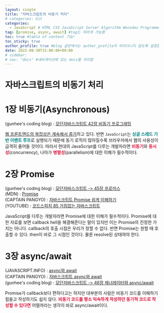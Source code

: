 ```yaml
---
layout: single
title: "자바스크립트의 비동기 처리"
# categories: Git
categories:
  - JavaScript # HTML CSS JavaScript Server Algorithm Wecodes Programmers CS Github Blog
tag: [promise, async, await] #tag는 여러개 가능함
toc: true #table of content 기능!
toc_sticky: true
author_profile: true #blog 글안에서는 author_profile이 따라다니지 않도록 설정함
date: 2022-08-30T15:00:00+09:00
# sidebar:
# nav: "docs" #네비게이션에 있는 docs를 의미함
---
```

<style>
.crimson {
  color: crimson;
  font-weight: bold;
}

.mediumblue {
  color: mediumblue;
  font-weight: bold;
}

.teal {
  color: teal;
  font-weight: bold;
}

.forestgreen {
  color: foresgreen;
  font-weight: bold;
}
</style>

# 자바스크립트의 비동기 처리
# 1장 비동기(Asynchronous)
(gunhee's coding blog) : [모던자바스크립트 42장 비동기 프로그래밍](https://xunxee.github.io/javascript/%EB%AA%A8%EB%8D%98%EC%9E%90%EB%B0%94%EC%8A%A4%ED%81%AC%EB%A6%BD%ED%8A%B8_42%EC%9E%A5%EB%B9%84%EB%8F%99%EA%B8%B0%ED%94%84%EB%A1%9C%EA%B7%B8%EB%9E%98%EB%B0%8D/)

<u>웹 프론트엔드의 복잡성은 계속해서 증가</u>하고 있다. 반면 `JavaScript`는 <span class="teal">싱글 스레드 기반 이벤트 루프</span>로 실행되기 때문에 동기 로직이 많아질수록 브라우저에서 웹의 사용성이 급격히 줄어들 것이다. 따라서 현대의 JavaScript를 다루는 개발자라면 <span class="crimson">비동기</span>와 <span class="crimson">동시성</span>(concurrency), 나아가 <span class="crimson">병렬성</span>(parallelism)에 대한 이해가 필수적이다.

# 2장 Promise
(gunhee's coding blog) : [모던자바스크립트 -> 45장 프로미스](https://xunxee.github.io/javascript/%EB%AA%A8%EB%8D%98%EC%9E%90%EB%B0%94%EC%8A%A4%ED%81%AC%EB%A6%BD%ED%8A%B8_45%EC%9E%A5%ED%94%84%EB%A1%9C%EB%AF%B8%EC%8A%A4/)  
(MDN) : [Promise](https://developer.mozilla.org/ko/docs/Web/JavaScript/Reference/Global_Objects/Promise)  
(CAPTAIN PANGYO) : [자바스크립트 Promise 쉽게 이해하기](https://joshua1988.github.io/web-development/javascript/promise-for-beginners/)  
(YOUTUBE) : [코드스피치 85 거침없는 자바스크립트](https://www.youtube.com/watch?v=0NsJsBdYVHI&list=PLBNdLLaRx_rImvbuZnfO-Ecv9OpuCNoCl)  

JavaScript를 다루는 개발자라면 Promise에 대한 이해가 필수적이다. Promise에 대한 자료를 보면 callback hell을 해결해준다는 말이 있지만 이는 Promise의 진정한 가치는 아니다. callback의 호출 시점은 우리가 정할 수 없다. 반면 Promise는 원할 때 호출할 수 있다. then이 바로 그 시점인 것이다. 물론 resolve된 상태여야 한다.

# 3장 async/await
(JAVASCRIPT.INFO) : [async와 await](https://ko.javascript.info/async-await)  
(CAPTAIN PANGYO) : [자바스크립트 async와 await](https://joshua1988.github.io/web-development/javascript/js-async-await/)  
(gunhee's coding blog) : [모던자바스크립트 -> 46장 제너레이터와 async/await](https://xunxee.github.io/javascript/%EB%AA%A8%EB%8D%98%EC%9E%90%EB%B0%94%EC%8A%A4%ED%81%AC%EB%A6%BD%ED%8A%B8_46%EC%9E%A5%EC%A0%9C%EB%84%88%EB%A0%88%EC%9D%B4%ED%84%B0%EC%99%80async_await/)  

Promise가 callback보다 편하다고는 하지만 대부분의 사람은 비동기 코드를 이해하기 힘들고 작성하기도 쉽지 않다. <span class="crimson">비동기 코드를 평소 익숙하게 작성하던 동기적 코드로 작성할 수 있다면</span> 어떨까라는 생각이 바로 async/await이다.



<!-- <span style="color:mediumblue"> -->

<!-- ① ② ③ ④ ⑤ ⑥ ⑦ ⑧ ⑨-->

<!-- 메소드 위에 변수 선언, 메소드  안에 메소드, 메소드 끝나고 리턴 -->

<!-- ### 2. Link 넣기

```

유형 1: (설명어를 입력) : [gunhee's coding blog](https://gunhee-jeong.github. io/)
유형 2: (URL 자동연결) : <https://gunhee-jeong.github.io/>
유형 3: (동일 파일 내 '문단으로 이동') : [1. Header로 이동](###-1-header)

```

유형 1: (설명어를 입력) : [gunhee's coding blog](https://gunhee-jeong.github.io/)
유형 2: (URL 자동연결) : <https://gunhee-jeong.github.io/>
유형 3: (동일 파일 내 '문단으로 이동') : [1. Header로 이동](#1-header)
유형 3의 방법

1. 특수문자를 제거
2. 스페이스는 -로 바꾸고
3. 대문자는 소문자로!
   그래서 ### 1. Header -> #1-header
 
## Link: [google][https://www.google.com/]

### 3. 수평선

```

---

```

---

### 4. 라인 바꾸기

```

스페이스바를 2번 눌러주면 다음칸으로
이동할 수 있어요!

```

---

스페이스바를 2번 눌러주면
다음칸으로 이동할 수 있어요!

### 5. list 만들기

```

1. 1번
2. 2번
3. 3번

- 순서없는 list
  - 순서없는 list
    - 순서없는 list

```

1. 1번
2. 2번
3. 3번

- 순서없는 list
  - 순서없는 list
    - 순서없는 list

---

### 6. font 관련

```

**진하게** -> 볼드
_기울여서_ -> 이탤릭체
~~취소선~~ -> 취소선

<ul>밑줄넣기</ul> -> 밑줄
<span style="color:red">빨간 글씨</span> -> 글자색
이것이 `인라인` 입니다 -> 인라인 코드
```

**진하게** -> 볼드
_기울여서_ -> 이탤릭체
~~취소선~~ -> 취소선
<u>밑줄넣기</u> -> 밑줄
<span style="color:red">빨간 글씨</span>
이것이 `인라인` 입니다 -> 인라인 코드

---

### 7. 인용구문

```
> coding
>
> > JavaScript
> >
> > > 내가 프짱!
```

> coding
>
> > JavaScript
> >
> > > 내가 프짱!

---

### 8. 이미지 삽입

```
유형1: ('사이즈를 조절' -> HTML 태그 사용) : <img src="https://gunhee-jeong.github.io/assets/images/blogLogo.png" width="300" height="200">
유형2: (이미지 삽입 후 -> 링크 걸기)
[![이미지](https://gunhee-jeong.github.io/assets/images/blogLogo/blogLogo.png)](https://gunhee-jeong.github.io/)
```

유형1: ('사이즈를 조절' -> HTML 태그 사용) : <img src="https://gunhee-jeong.github.io/assets/images/blogLogo.png" width="300" height="200">
유형2: (이미지 삽입 후 -> 링크 걸기)
[![이미지](https://gunhee-jeong.github.io/assets/images/blogLogo.png)](https://gunhee-jeong.github.io/)

### 9. 표 만들기

```
||국어|영어|
| :--- | ---: | :--: |
|건희 | 100점 | 100점
|철수 | 100점 | 100점
```

|      |  국어 | 영어  |
| :--- | ----: | :---: |
| 건희 | 100점 | 100점 |
| 철수 | 100점 | 100점 |

> - header를 넣고 싶은 경우 ---을 사용하고 :을 이용하여 정렬에 사용함!

### 10. 토글 만들기

```
<details>
<summary>여기를 누르세요</summary>
<div markdown="1">
숨겨진 내용
</div>
</details>
```

<details>
<summary>여기를 누르세요</summary>
<div markdown="1">
숨겨진 내용
</details> -->
